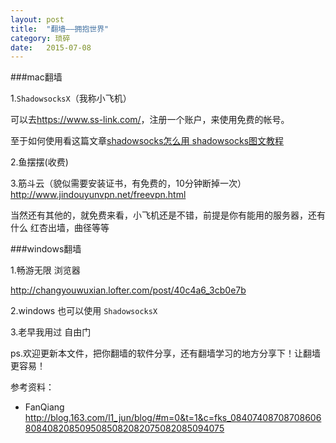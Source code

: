 ```yaml
---
layout: post
title:  "翻墙——拥抱世界"
category: 琐碎
date:   2015-07-08
---
```


###mac翻墙

1.`ShadowsocksX`（我称小飞机）

可以去<https://www.ss-link.com/>，注册一个账户，来使用免费的帐号。

至于如何使用看这篇文章[shadowsocks怎么用 shadowsocks图文教程](http://www.xker.com/page/e2015/01/155175.html)

2.鱼摆摆(收费)

3.筋斗云（貌似需要安装证书，有免费的，10分钟断掉一次） <http://www.jindouyunvpn.net/freevpn.html>

当然还有其他的，就免费来看，小飞机还是不错，前提是你有能用的服务器，还有什么 红杏出墙，曲径等等

###windows翻墙 

1.畅游无限 浏览器

<http://changyouwuxian.lofter.com/post/40c4a6_3cb0e7b>

2.windows 也可以使用 `ShadowsocksX`

3.老早我用过 自由门 


ps.欢迎更新本文件，把你翻墙的软件分享，还有翻墙学习的地方分享下！让翻墙更容易！

参考资料：

* FanQiang <http://blog.163.com/l1_jun/blog/#m=0&t=1&c=fks_084074087087086068084082085095085082082075082085094075>



 